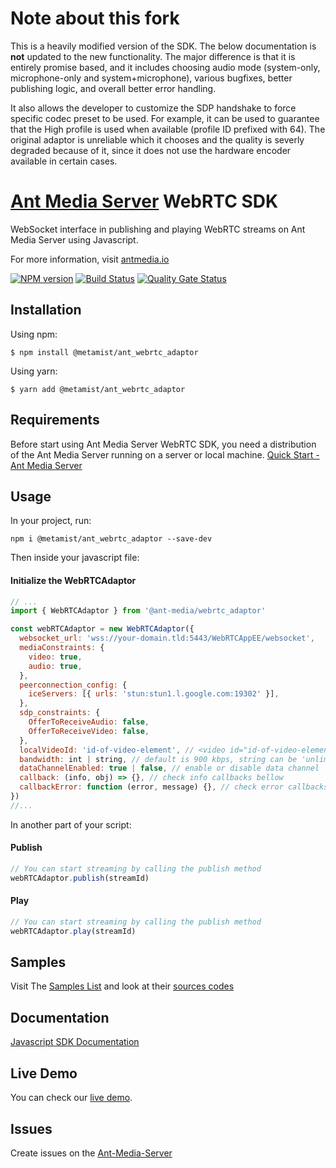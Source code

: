 # Note about this fork

This is a heavily modified version of the SDK. The below documentation is **not** updated to the new functionality.
The major difference is that it is entirely promise based, and it includes choosing audio mode (system-only, microphone-only and system+microphone), 
various bugfixes, better publishing logic, and overall better error handling.

It also allows the developer to customize the SDP handshake to force specific codec preset to be used. For example, it can be used to guarantee that the
High profile is used when available (profile ID prefixed with 64). The original adaptor is unreliable which it chooses and the quality is severly degraded
because of it, since it does not use the hardware encoder available in certain cases.

# [Ant Media Server](https://antmedia.io/) WebRTC SDK

WebSocket interface in publishing and playing WebRTC streams on Ant Media Server using Javascript.

For more information, visit [antmedia.io](https://antmedia.io)

[![NPM version](https://img.shields.io/badge/npm-v2.4.3-informational)](https://www.npmjs.com/package/@metamist/ant_webrtc_adaptor)
[![Build Status](https://api.travis-ci.com/ant-media/StreamApp.svg?branch=master)](https://app.travis-ci.com/github/ant-media/StreamApp)
[![Quality Gate Status](https://sonarcloud.io/api/project_badges/measure?project=io.antmedia%3Aant-media-server&metric=alert_status)](https://sonarcloud.io/dashboard?id=io.antmedia%3Aant-media-server)

## <a name="installation"></a>Installation

Using npm:

```shell
$ npm install @metamist/ant_webrtc_adaptor
```

Using yarn:

```shell
$ yarn add @metamist/ant_webrtc_adaptor
```

## <a name="requirements"></a>Requirements

Before start using Ant Media Server WebRTC SDK, you need a distribution of the Ant Media Server running on a server or local machine.
[Quick Start - Ant Media Server](https://resources.antmedia.io/docs/quick-start)

## <a name="usage">Usage

In your project, run:

```
npm i @metamist/ant_webrtc_adaptor --save-dev
```

Then inside your javascript file:

#### <a name="initialize">Initialize the WebRTCAdaptor

```javascript
// ...
import { WebRTCAdaptor } from '@ant-media/webrtc_adaptor'

const webRTCAdaptor = new WebRTCAdaptor({
  websocket_url: 'wss://your-domain.tld:5443/WebRTCAppEE/websocket',
  mediaConstraints: {
    video: true,
    audio: true,
  },
  peerconnection_config: {
    iceServers: [{ urls: 'stun:stun1.l.google.com:19302' }],
  },
  sdp_constraints: {
    OfferToReceiveAudio: false,
    OfferToReceiveVideo: false,
  },
  localVideoId: 'id-of-video-element', // <video id="id-of-video-element" autoplay muted></video>
  bandwidth: int | string, // default is 900 kbps, string can be 'unlimited'
  dataChannelEnabled: true | false, // enable or disable data channel
  callback: (info, obj) => {}, // check info callbacks bellow
  callbackError: function (error, message) {}, // check error callbacks bellow
})
//...
```

In another part of your script:

#### <a name="publish">Publish

```javascript
// You can start streaming by calling the publish method
webRTCAdaptor.publish(streamId)
```

#### <a name="play">Play

```javascript
// You can start streaming by calling the publish method
webRTCAdaptor.play(streamId)
```

## Samples

Visit The [Samples List](https://resources.antmedia.io/docs/sample-tools-and-applications) and look at their [sources codes](https://github.com/ant-media/StreamApp/tree/master/src/main/webapp)

## <a name="documentation">Documentation

[Javascript SDK Documentation](https://resources.antmedia.io/docs/javascript-sdk)

## <a name="livedemo">Live Demo

You can check our [live demo](https://antmedia.io/live-demo).

## <a name="issues">Issues

Create issues on the [Ant-Media-Server](https://github.com/ant-media/Ant-Media-Server/issues)
